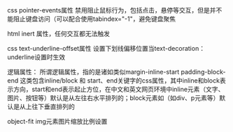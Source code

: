 css pointer-events属性 禁用阻止鼠标行为，包括点击，悬停等交互，但是并不能阻止键盘访问（可以配合使用tabindex="-1"，避免键盘聚焦

html inert 属性，任何交互都无法触发

css text-underline-offset属性 设置下划线偏移位置当text-decoration：underline设置时生效

逻辑属性： 所谓逻辑属性，指的是诸如类似margin-inline-start padding-block-end 这类包含inline/block 和 start、end关键字的css属性，其中inline和block表示方向，start和end表示起止方位，在中文和英文网页环境中inline元素（文字、图片、按钮等）默认是从左往右水平排列的；block元素如（如div、p元素等）默认是从上往下垂直排列的

object-fit img元素图片缩放比例设置